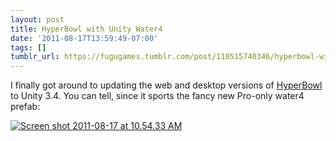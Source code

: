 ```yaml
---
layout: post
title: HyperBowl with Unity Water4
date: '2011-08-17T13:59:49-07:00'
tags: []
tumblr_url: https://fugugames.tumblr.com/post/110515740346/hyperbowl-with-unity-water4
---
```

I finally got around to updating the web and desktop versions of [HyperBowl](http://hyperbowl3d.com/) to Unity 3.4. You can tell, since it sports the fancy new Pro-only water4 prefab:

[![](http://itshardtofondlepenguins.com/wp-content/uploads/2011/08/Screen-shot-2011-08-17-at-10.54.33-AM.png "Screen shot 2011-08-17 at 10.54.33 AM")](http://itshardtofondlepenguins.com/wp-content/uploads/2011/08/Screen-shot-2011-08-17-at-10.54.33-AM.png)

